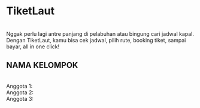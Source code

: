 # TiketLaut 
<br> Nggak perlu lagi antre panjang di pelabuhan atau bingung cari jadwal kapal. Dengan TiketLaut, kamu bisa cek jadwal, pilih rute, booking tiket, sampai bayar, all in one click!

## NAMA KELOMPOK  
<br> Anggota 1: 
<br> Anggota 2: 
<br> Anggota 3: 
